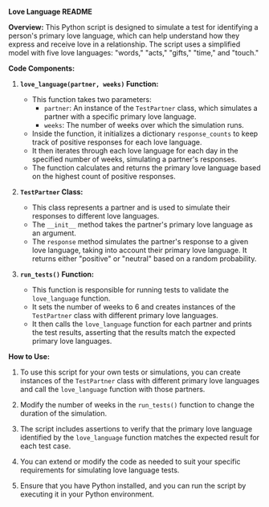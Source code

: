 
**Love Language README**

**Overview:**
This Python script is designed to simulate a test for identifying a person's primary love language, which can help understand how they express and receive love in a relationship. The script uses a simplified model with five love languages: "words," "acts," "gifts," "time," and "touch."

**Code Components:**

1. **`love_language(partner, weeks)` Function:**
   - This function takes two parameters:
     - `partner`: An instance of the `TestPartner` class, which simulates a partner with a specific primary love language.
     - `weeks`: The number of weeks over which the simulation runs.
   - Inside the function, it initializes a dictionary `response_counts` to keep track of positive responses for each love language.
   - It then iterates through each love language for each day in the specified number of weeks, simulating a partner's responses.
   - The function calculates and returns the primary love language based on the highest count of positive responses.

2. **`TestPartner` Class:**
   - This class represents a partner and is used to simulate their responses to different love languages.
   - The `__init__` method takes the partner's primary love language as an argument.
   - The `response` method simulates the partner's response to a given love language, taking into account their primary love language. It returns either "positive" or "neutral" based on a random probability.

3. **`run_tests()` Function:**
   - This function is responsible for running tests to validate the `love_language` function.
   - It sets the number of weeks to 6 and creates instances of the `TestPartner` class with different primary love languages.
   - It then calls the `love_language` function for each partner and prints the test results, asserting that the results match the expected primary love languages.

**How to Use:**

1. To use this script for your own tests or simulations, you can create instances of the `TestPartner` class with different primary love languages and call the `love_language` function with those partners.

2. Modify the number of weeks in the `run_tests()` function to change the duration of the simulation.

3. The script includes assertions to verify that the primary love language identified by the `love_language` function matches the expected result for each test case.

4. You can extend or modify the code as needed to suit your specific requirements for simulating love language tests.

5. Ensure that you have Python installed, and you can run the script by executing it in your Python environment.
